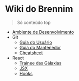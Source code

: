 # Wiki do Brennim

> Só conteúdo top

- [Ambiente de Desenvolvimento](ambiente.md)
- Git
  - [Guia do Usuário](git/guia.md)
  - [Guia do Mantenedor](git/maintainer.md)
  - [Cheatsheet](git/cheatsheet.md)
- React
  - [Trainee das Gálaxias](react/trainee.md)
  - [JSX](react/jsx.md)
  - [Hooks](react/hooks.md)
